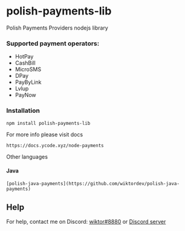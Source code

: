 # polish-payments-lib
Polish Payments Providers nodejs library

### Supported payment operators:

* HotPay
* CashBill
* MicroSMS
* DPay
* PayByLink
* Lvlup
* PayNow

### Installation
```bash
npm install polish-payments-lib
```

For more info please visit docs
```
https://docs.ycode.xyz/node-payments
```

Other languages

#### Java
```
[polish-java-payments](https://github.com/wiktordev/polish-java-payments)
```

## Help

For help, contact me on Discord: [wiktor#8880](https://discord.com/users/643819423248941068) or [Discord server](https://discord.gg/VFFf7hYfhj)

